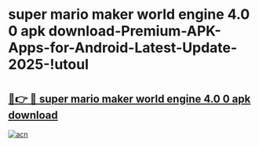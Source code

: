# super mario maker world engine 4.0 0 apk download-Premium-APK-Apps-for-Android-Latest-Update-2025-!utoul

# <h2><a href="https://googleone.com">🔗👉 🔴 super mario maker world engine 4.0 0 apk download</a></h2>

[![acn](https://github.com/user-attachments/assets/0f9c940e-d8b0-45ae-aac7-cd30a18b3e1c)](https://googleone.com)

